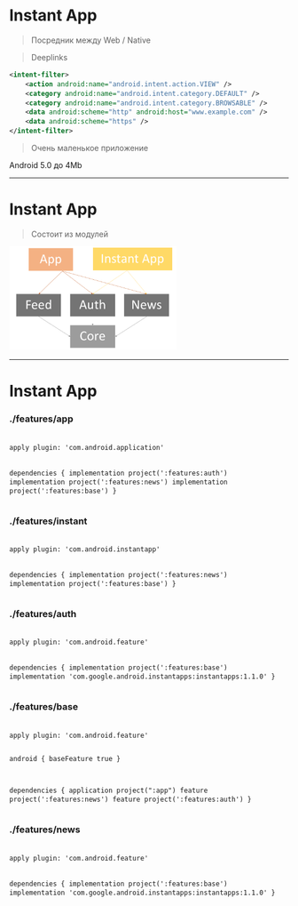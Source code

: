<!-- .slide:    class="center-horizontal" -->
<!-- .slide:    data-transition="convex-in fade-out" -->

# Instant App

> Посредник между Web /  Native

<!-- .element: class="fragment" data-fragment-index="1" -->

> Deeplinks

<!-- .element: class="fragment" data-fragment-index="2" -->

```xml
<intent-filter>
    <action android:name="android.intent.action.VIEW" />
    <category android:name="android.intent.category.DEFAULT" />
    <category android:name="android.intent.category.BROWSABLE" />
    <data android:scheme="http" android:host="www.example.com" />
    <data android:scheme="https" />
</intent-filter>
```

<!-- .element: class="fragment" data-fragment-index="2" -->

> Очень маленькое приложение

<!-- .element: class="noveo-warn fragment" data-fragment-index="3" -->

Android 5.0 до 4Mb

<!-- .element: class="fragment" data-fragment-index="3" -->

------

<!-- .slide:    class="center-horizontal" -->
<!-- .slide:    data-transition="slide-in fade-out" -->

# Instant App

> Состоит из модулей

<img src="lecture/arch/img/instant-full-named.png" width="60%">

------

<!-- .slide:    class="center-horizontal" -->
<!-- .slide:    data-transition="fade-in convex-out" -->

# Instant App

<div class="half-left fragment" data-fragment-index="3">
<h3>./features/app</h3>
<pre><code class="lang-groovy hljs" data-trim data-noescape>
apply plugin: 'com.android.application'

dependencies {
    implementation project(':features:auth')
    implementation project(':features:news')
    implementation project(':features:base')
}
</code></pre>
</div>
<div class="half-right fragment" data-fragment-index="4">
<h3>./features/instant</h3>
<pre><code class="lang-groovy hljs" data-trim data-noescape>
apply plugin: 'com.android.instantapp'

dependencies {
    implementation project(':features:news')
    implementation project(':features:base')
}
</code></pre>
</div>


<div class="underfloating">
<div class="third-center fragment" data-fragment-index="2">
<h3>./features/auth</h3>
<pre><code class="lang-groovy small hljs" data-trim data-noescape>
apply plugin: 'com.android.feature'

dependencies {
    implementation project(':features:base')
    implementation 'com.google.android.instantapps:instantapps:1.1.0'
}
</code></pre>
</div>

<div class="third-center fragment" data-fragment-index="1">
<h3>./features/base</h3>
<pre><code class="lang-groovy small  hljs" data-trim data-noescape>
apply plugin: 'com.android.feature'

android {
    baseFeature true
}

dependencies {
    application project(":app")
    feature project(':features:news')
    feature project(':features:auth')
}
</code></pre>
</div>
<div class="third-right fragment" data-fragment-index="2">
<h3>./features/news</h3>
<pre><code class="lang-groovy small  hljs" data-trim data-noescape>
apply plugin: 'com.android.feature'

dependencies {
    implementation project(':features:base')
    implementation 'com.google.android.instantapps:instantapps:1.1.0'
}
</code></pre>
</div>
</div>